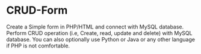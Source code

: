 # CRUD-Form

Create a Simple form in PHP/HTML and connect with MySQL database. Perform CRUD operation (i.e, Create, read, update and delete) with MySQL database. You can also optionally use Python or Java or any other language if PHP is not comfortable.
